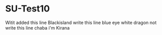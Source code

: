 # SU-Test10
Witit added this line
Blackisland write this line 
blue eye white dragon not write this line
chaba
i'm Kirana

